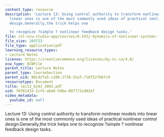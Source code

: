 ```yaml
---
content_type: resource
description: 'Lecture 13: Using control authority to transform nonlinear models into
  linear ones is one of the most commonly used ideas of practical nonlinear control
  design.Generally,the trick helps one

  to recognize ?simple ? nonlinear feedback design tasks.'
file: /ol-ocw-studio-app/courses/6-243j-dynamics-of-nonlinear-systems-fall-2003/f6f814332cfeabe65d6a0977711d02ef_lec13_6243_2003.pdf
file_size: 103723
file_type: application/pdf
learning_resource_types:
- Lecture Notes
license: https://creativecommons.org/licenses/by-nc-sa/4.0/
ocw_type: OCWFile
parent_title: Lecture Notes
parent_type: CourseSection
parent_uid: 89c42fa5-c206-1739-32af-718752f667c9
resourcetype: Document
title: lec13_6243_2003.pdf
uid: f6f81433-2cfe-abe6-5d6a-0977711d02ef
video_metadata:
  youtube_id: null
---
```

Lecture 13: Using control authority to transform nonlinear models into linear ones is one of the most commonly used ideas of practical nonlinear control design.Generally,the trick helps one
to recognize ?simple ? nonlinear feedback design tasks.